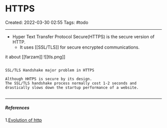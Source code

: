 # HTTPS
Created: 2022-03-30 02:55
Tags: #todo
____

- Hyper Text Transfer Protocol Secure(HTTPS) is the secure version of HTTP.
	- It uses [[SSL/TLS]] for secure encrypted communications.

it about [[farzam]] 
![[tls.png]]

```ad-danger

SSL/TLS Handshake major problem in HTTPS

Although HHTPS is secure by its design.
The SSL/TLS handshake process normally cost 1-2 seconds and drastically slows down the startup performance of a website.


```




___
##### References
1.[Evolution of http](https://medium.com/platform-engineer/evolution-of-http-69cfe6531ba0)

